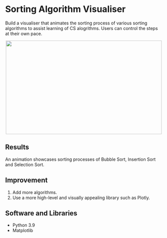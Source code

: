# Sorting Algorithm Visualiser
Build a visualiser that animates the sorting process of various sorting algorithms to assist learning of CS alogrithms. Users can control the steps at their own pace.

<div align="center">
  <img src="img/anim.gif" alt-"sigmoid" width="500" height="300">
</div>

## Results
An animation showcases sorting processes of Bubble Sort, Insertion Sort and Selection Sort.

## Improvement
1. Add more algorithms.
2. Use a more high-level and visually appealing library such as Plotly.

## Software and Libraries
- Python 3.9
- Matplotlib

